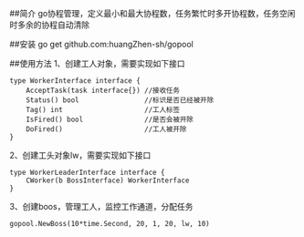 ##简介
go协程管理，定义最小和最大协程数，任务繁忙时多开协程数，任务空闲时多余的协程自动清除

##安装
go get github.com:huangZhen-sh/gopool

##使用方法
1、创建工人对象，需要实现如下接口
````
type WorkerInterface interface {
	AcceptTask(task interface{}) //接收任务
	Status() bool                //标识是否已经被开除
	Tag() int                    //工人标签
	IsFired() bool               //是否会被开除
	DoFired()                    //工人被开除
}
````
2、创建工头对象lw，需要实现如下接口
````
type WorkerLeaderInterface interface {
	CWorker(b BossInterface) WorkerInterface
}
````
3、创建boos，管理工人，监控工作通道，分配任务
```
gopool.NewBoss(10*time.Second, 20, 1, 20, lw, 10)
````
